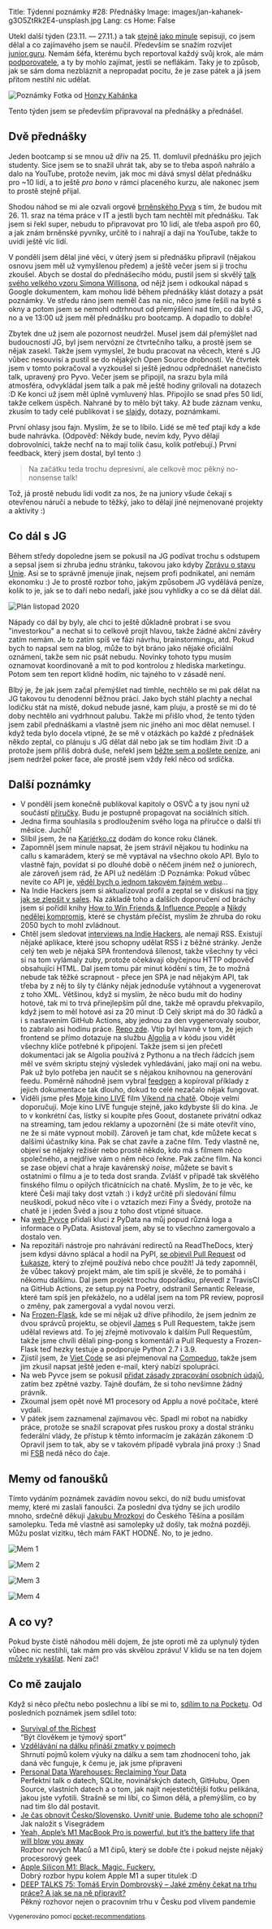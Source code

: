 Title: Týdenní poznámky #28: Přednášky
Image: images/jan-kahanek-g3O5ZtRk2E4-unsplash.jpg
Lang: cs
Home: False


Utekl další týden (23.11. — 27.11.) a tak [stejně jako minule]({filename}2020-11-20_tydenni-poznamky-27-statni-svatek-a-dokonceni-kapitol-o-osvc.md) sepisuji, co jsem dělal a co zajímavého jsem se naučil. Především se snažím rozvíjet [junior.guru](https://junior.guru/). Nemám šéfa, kterému bych reportoval každý svůj krok, ale mám [podporovatele](https://junior.guru/donate/), a ty by mohlo zajímat, jestli se neflákám. Taky je to způsob, jak se sám doma nezbláznit a nepropadat pocitu, že je zase pátek a já jsem přitom nestihl nic udělat.

![Poznámky]({static}/images/jan-kahanek-g3O5ZtRk2E4-unsplash.jpg)
Fotka od [Honzy Kahánka](https://unsplash.com/@honza_kahanek)

Tento týden jsem se především připravoval na přednášky a přednášel.


## Dvě přednášky

Jeden bootcamp si se mnou už dřív na 25. 11. domluvil přednášku pro jejich studenty. Sice jsem se to snažil uhrát tak, aby se to třeba aspoň nahrálo a dalo na YouTube, protože nevím, jak moc mi dává smysl dělat přednášku pro ~10 lidí, a to ještě _pro bono_ v rámci placeného kurzu, ale nakonec jsem to prostě stejně přijal.

Shodou náhod se mi ale ozvali orgové [brněnského Pyva](https://pyvo.cz/brno-pyvo/2020-11/) s tím, že budou mít 26. 11. sraz na téma práce v IT a jestli bych tam nechtěl mít přednášku. Tak jsem si řekl super, nebudu to připravovat pro 10 lidí, ale třeba aspoň pro 60, a jak znám brněnské pyvníky, určitě to i nahrají a dají na YouTube, takže to uvidí ještě víc lidí.

V pondělí jsem dělal jiné věci, v úterý jsem si přednášku připravil (nějakou osnovu jsem měl už vymyšlenou předem) a ještě večer jsem si ji trochu zkoušel. Abych se dostal do přednášecího módu, pustil jsem si skvělý [talk svého velkého vzoru Simona Willisona](https://simonwillison.net/2020/Nov/14/personal-data-warehouses/), od nějž jsem i odkoukal nápad s Google dokumentem, kam mohou lidé během přednášky klást dotazy a psát poznámky. Ve středu ráno jsem neměl čas na nic, něco jsme řešili na bytě s okny a potom jsem se nemohl odtrhnout od přemýšlení nad tím, co dál s JG, no a ve 13:00 už jsem měl přednášku pro bootcamp. A dopadlo to dobře!

Zbytek dne už jsem ale pozornost neudržel. Musel jsem dál přemýšlet nad budoucností JG, byl jsem nervózní ze čtvrtečního talku, a prostě jsem se nějak zasekl. Takže jsem vymyslel, že budu pracovat na věcech, které s JG vůbec nesouvisí a pustil se do nějakých Open Source drobností. Ve čtvrtek jsem v tomto pokračoval a vyzkoušel si ještě jednou odpřednášet nanečisto talk, upravený pro Pyvo. Večer jsem se připojil, na srazu byla milá atmosféra, odvykládal jsem talk a pak mě ještě hodiny grilovali na dotazech :D Ke konci už jsem měl úplně vymluvený hlas. Připojilo se snad přes 50 lidí, takže celkem úspěch. Nahrané by to mělo být taky. Až bude záznam venku, zkusím to tady celé publikovat i se [slajdy](https://speakerdeck.com/honzajavorek/tips-and-tricks-on-how-to-get-your-first-job-in-tech), dotazy, poznámkami.

První ohlasy jsou fajn. Myslím, že se to líbilo. Lidé se mě teď ptají kdy a kde bude nahrávka. (Odpověď: Někdy bude, nevím kdy, Pyvo dělají dobrovolníci, takže nechť na to mají tolik času, kolik potřebují.) První feedback, který jsem dostal, byl tento :)

> Na začátku teda trochu depresivní, ale celkově moc pěkný no-nonsense talk!

Tož, já prostě nebudu lidi vodit za nos, že na juniory všude čekají s otevřenou náručí a nebude to těžký, jako to dělají jiné nejmenované projekty a aktivity :)


## Co dál s JG

Během středy dopoledne jsem se pokusil na JG podívat trochu s odstupem a sepsal jsem si zhruba jednu stránku, takovou jako kdyby [Zprávu o stavu Unie](https://cs.wikipedia.org/wiki/Zpr%C3%A1va_o_stavu_Unie). Asi se to správně jmenuje jinak, nejsem profi podnikatel, ani nemám ekonomku :) Je to prostě rozbor toho, jakým způsobem JG vydělává peníze, kolik to je, jak se to daří nebo nedaří, jaké jsou vyhlídky a co se dá dělat dál.

![Plán listopad 2020]({static}/images/plan-listopad-2020.png)

Nápady co dál by byly, ale chci to ještě důkladně probrat i se svou "investorkou" a nechat si to celkově projít hlavou, takže žádné akční závěry zatím nemám. Je to zatím spíš ve fázi návrhu, brainstormingu, atd. Pokud bych to napsal sem na blog, může to být bráno jako nějaké oficiální oznámení, takže sem nic psát nebudu. Novinky tohoto typu musím oznamovat koordinovaně a mít to pod kontrolou z hlediska marketingu. Potom sem ten report klidně hodím, nic tajného to v zásadě není.

Blbý je, že jak jsem začal přemýšlet nad tímhle, nechtělo se mi pak dělat na JG takovou tu denodenní běžnou práci. Jako bych stáhl plachty a nechal lodičku stát na místě, dokud nebude jasné, kam pluju, a prostě se mi do té doby nechtělo ani vydrhnout palubu. Takže mi přišlo vhod, že tento týden jsem zabil přednáškami a vlastně jsem nic jiného ani moc dělat nemusel. I když teda bylo docela vtipné, že se mě v otázkách po každé z přednášek někdo zeptal, co plánuju s JG dělat dál nebo jak se tím hodlám živit :D a protože jsem příliš dobrá duše, neřekl jsem [běžte sem a pošlete peníze](https://junior.guru/donate/), ani jsem nedržel poker face, ale prostě jsem vždy řekl něco od srdíčka.


## Další poznámky

- V pondělí jsem konečně publikoval kapitoly o OSVČ a ty jsou nyní už součástí [příručky](https://junior.guru/candidate-handbook/). Budu je postupně propagovat na sociálních sítích.
- Jedna firma souhlasila s prodloužením svého loga na příručce o další tři měsíce. Juchů!
- Slíbil jsem, že na [Kariérko.cz](https://karierko.cz/) dodám do konce roku článek.
- Zapomněl jsem minule napsat, že jsem strávil nějakou tu hodinku na callu s kamarádem, který se mě vyptával na všechno okolo API. Bylo to vlastně fajn, povídat si po dlouhé době o něčem jiném než o juniorech, ale zároveň jsem rád, že API už nedělám :D Poznámka: Pokud vůbec nevíte co API je, [věděl bych o jednom takovém fajném webu](https://cojeapi.cz/)…
- Na Indie Hackers jsem si aktualizoval profil a zeptal se v diskusi na [tipy jak se zlepšit v sales](https://www.indiehackers.com/post/resources-for-a-good-hearted-geek-to-boost-the-sales-skill-848b948313?commentId=-MMtZ0W-WtyuG_TNir4C). Na základě toho a dalších doporučení od bráchy jsem si pořídil knihy [How to Win Friends & Influence People](https://www.goodreads.com/book/show/4865.How_to_Win_Friends_and_Influence_People) a [Nikdy nedělej kompromis](https://www.goodreads.com/book/show/30357454-nikdy-ned-lej-kompromis-aneb-vyjedn-vej-tak-jako-by-ti-lo-o-ivot), které se chystám přečíst, myslím že zhruba do roku 2050 bych to mohl zvládnout.
- Chtěl jsem sledovat [interviews na Indie Hackers](https://www.indiehackers.com/interviews/), ale nemají RSS. Existují nějaké aplikace, které jsou schopny udělat RSS i z běžné stránky. Jenže celý ten web je nějaká SPA frontendová šílenost, takže všechny ty věci si na tom vylámaly zuby, protože očekávají obyčejnou HTTP odpověď obsahující HTML. Dal jsem tomu pár minut kódění s tím, že to možná nebude tak těžké scrapnout - přece jen SPA je nad nějakým API, tak třeba by z něj to šly ty články nějak jednoduše vytáhnout a vygenerovat z toho XML. Většinou, když si myslím, že něco budu mít do hodiny hotové, tak mi to trvá přinejlepším půl dne, takže mě opravdu překvapilo, když jsem to měl hotové asi za 20 minut :D Celý skript má do 30 řádků a i s nastavením GitHub Actions, aby jednou za den vygenerovaly soubor, to zabralo asi hodinu práce. [Repo zde](https://github.com/honzajavorek/ih-interviews). Vtip byl hlavně v tom, že jejich frontend se přímo dotazuje na službu [Algolia](https://www.algolia.com/) a v kódu jsou vidět všechny klíče potřebné k připojení. Takže jsem si jen přečetl dokumentaci jak se Algolia používá z Pythonu a na třech řádcích jsem měl ve svém skriptu stejný výsledek vyhledávání, jako mají oni na webu. Pak už bylo potřeba jen naučit se s nějakou knihovnou na generování feedu. Poměrně náhodně jsem vybral [feedgen](https://feedgen.kiesow.be/) a kopíroval příklady z jejich dokumentace tak dlouho, dokud to celé nezačalo nějak fungovat.
- Viděli jsme přes [Moje kino LIVE](https://mojekinolive.cz) film [Víkend na chatě](https://www.csfd.cz/film/811642-vikend-na-chate/komentare/). Oboje velmi doporučuji. Moje kino LIVE funguje stejně, jako kdybyste šli do kina. Je to v konkrétní čas, lístky si koupíte přes Goout, dostanete privátní odkaz na streaming, tam jedou reklamy a upozornění (že si máte otevřít víno, ne že si máte vypnout mobil). Zároveň je tam chat, kde můžete kecat s dalšími účastníky kina. Pak se chat zavře a začne film. Tedy vlastně ne, objeví se nějaký režisér nebo prostě někdo, kdo má s filmem něco společného, a nejdříve vám o něm něco řekne. Pak začne film. Na konci se zase objeví chat a hraje kavárenský _noise_, můžete se bavit s ostatními o filmu a je to teda dost sranda. Zvlášť v případě tak skvělého finského filmu o opilých třicátnících na chatě. Myslím, že to je věc, ke které Češi mají taky dost vztah :) i když určitě při sledování filmu neuškodí, pokud něco víte i o vztazích mezi Finy a Švédy, protože na chatě je i jeden Švéd a jsou z toho dost vtipné situace.
- Na [web Pyvce](https://pyvec.org/) přidali kluci z PyData na můj popud různá loga a informace o PyData. Asistoval jsem, aby se to všechno zamergovalo a dostalo ven.
- Na repozitáři nástroje pro nahrávání redirectů na ReadTheDocs, který jsem kdysi dávno splácal a hodil na PyPI, [se objevil Pull Request](https://github.com/honzajavorek/rtd-redirects/pull/2) od [Łukasze](https://github.com/VanDavv), který to zřejmě používá nebo chce použít! Já tedy zapomněl, že vůbec takový projekt mám, ale tím spíš je skvělé, že to pomáhá i někomu dalšímu. Dal jsem projekt trochu dopořádku, převedl z TravisCI na GitHub Actions, ze setup.py na Poetry, odstranil Semantic Release, které tam spíš jen překáželo, no a udělal jsem na tom PR review, poprosil o změny, pak zamergoval a vydal novou verzi.
- Na [Frozen-Flask](https://github.com/Frozen-Flask/Frozen-Flask/), kde se mi nějak už dříve přihodilo, že jsem jedním ze dvou správců projektu, se objevil [James](https://github.com/jayaddison) s Pull Requestem, takže jsem udělal reviews atd. To jej zřejmě motivovalo k dalším Pull Requestům, takže jsme chvíli dělali ping-pong s komentáři a Pull Requesty a Frozen-Flask teď hezky testuje a podporuje Python 2.7 i 3.9.
- Zjistil jsem, že [Viet Code](https://www.facebook.com/vietcodecz/) se asi přejmenoval na [Compeduo](https://compeduo.cz/), takže jsem jim zkusil napsat ještě jeden e-mail, který nabízí spolupráci.
- Na web Pyvce jsem se pokusil [přidat zásady zpracování osobních údajů](https://github.com/pyvec/pyvec.org/pull/188), zatím bez zpětné vazby. Tajně doufám, že si toho nevšimne žádný právník.
- Zkoumal jsem opět nové M1 procesory od Applu a nové počítače, které vydali.
- V pátek jsem zaznamenal zajímavou věc. Spadl mi robot na nabídky práce, protože se snažil scrapovat přes ruskou proxy a dostal stránku federální vlády, že přístup k těmto informacím je zakázán zákonem :D Opravil jsem to tak, aby se v takovém případě vybrala jiná proxy :) Snad mi [FSB](https://cs.wikipedia.org/wiki/Feder%C3%A1ln%C3%AD_slu%C5%BEba_bezpe%C4%8Dnosti) nedá něco do čaje.


## Memy od fanoušků

Tímto vydáním poznámek zavádím novou sekci, do níž budu umisťovat memy, které mi zaslali fanoušci. Za poslední dva týdny se jich urodilo mnoho, srdečně děkuji [Jakubu Mrozkovi](http://www.svetpatritemcoseneposerou.cz/) do Českého Těšína a posílám samolepku. Teda mě vlastně asi samolepky už došly, tak možná později. Můžu poslat vizitku, těch mám FAKT HODNĚ. No, to je jedno.

![Mem 1]({static}/images/mem01.jpg)

![Mem 2]({static}/images/mem02.jpg)

![Mem 3]({static}/images/mem03.jpg)

![Mem 4]({static}/images/mem04.jpg)


## A co vy?

Pokud byste čistě náhodou měli dojem, že jste oproti mě za uplynulý týden vůbec nic nestihli, tak mám pro vás skvělou zprávu! V klidu se na ten dojem [můžete vykašlat]({filename}2020-06-04_neni-to-zavod.md). Není zač!


## Co mě zaujalo

Když si něco přečtu nebo poslechnu a líbí se mi to, [sdílím to na Pocketu](https://getpocket.com/@honzajavorek). Od posledních poznámek jsem sdílel toto:

- [Survival of the Richest](https://onezero.medium.com/survival-of-the-richest-9ef6cddd0cc1)<br>“Být člověkem je týmový sport”
- [Vzdělávání na dálku přináší zmatky v pojmech](https://t.co/8xs4QuaXIK?ssr=true)<br>Shrnutí pojmů kolem výuky na dálku a sem tam zhodnocení toho, jak daná věc funguje, k čemu je, jak jsme připraveni
- [Personal Data Warehouses: Reclaiming Your Data](https://simonwillison.net/2020/Nov/14/personal-data-warehouses/)<br>Perfektní talk o datech, SQLite, novinářských datech, GitHubu, Open Source, vlastních datech a o tom, jak najít nejestetičtější fotku pelikána, jakou jste vyfotili. Strašně se mi líbí, co Simon dělá, a přemýšlím, co by nad tím šlo dál postavit.
- [Je čas obnovit Česko/Slovensko. Uvnitř unie. Budeme toho ale schopni?](https://nazory.aktualne.cz/je-cas-obnovit-cesko-slovensko-uvnitr-unie-budeme-toho-ale-s/r~ffc6945029f211eb95caac1f6b220ee8/)<br>Jak naložit s Visegrádem
- [Yeah, Apple’s M1 MacBook Pro is powerful, but it’s the battery life that will blow you away](https://techcrunch.com/2020/11/17/yeah-apples-m1-macbook-pro-is-powerful-but-its-the-battery-life-that-will-blow-you-away/?guccounter=1&guce_referrer=aHR0cHM6Ly90LmNvL2ZjNTJnVHRyRDI_YW1wPTE&guce_referrer_sig=AQAAAMSo9e_nGQArO4BSNhn5i8c80YBf3cEnl7pi0EYXjL_TXt4GMQnqdim2SbzivR3FLJQdDxm1klTWVorxLCE7qzY7IOQhIO-UuWwIZLW35EpzpbMYcU9T_Rc4EY-AW9WHaD-JsZ2t_C1o3K_sWfte14U30U55CgnFznahMOlStpAg)<br>Rozbor nových Maců a M1 čipů, který se dobře čte i pokud nejste nějaký procesorový geek
- [Apple Silicon M1: Black. Magic. Fuckery.](https://www.singhkays.com/blog/apple-silicon-m1-black-magic/#is-8-gb-ram-on-x86-intelamd-the-same-as-8-gb-on-apple-silicon-m1)<br>Dobrý rozbor hypu kolem Apple M1 a super titulek :D
- [DEEP TALKS 75: Tomáš Ervín Dombrovský – Jaké změny čekat na trhu práce? A jak se na ně připravit?](https://m.youtube.com/watch?v=_Vci8EbKTVM)<br>Pěkný rozhovor nejen o pracovním trhu v Česku pod vlivem pandemie

<small>Vygenerováno pomocí <a href="https://pypi.org/project/pocket-recommendations/">pocket-recommendations</a>.</small>
